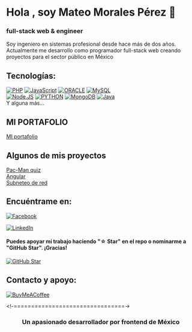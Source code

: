
# Hola , soy Mateo Morales Pérez 👋
### full-stack web & engineer

Soy ingeniero en sistemas profesional desde hace más de dos años.
Actualmente me desarrollo como programador full-stack web creando proyectos para el sector público en México

## Tecnologías:
[![PHP](https://img.shields.io/badge/php-000?style=for-the-badge&logo=php&logoColor=white&labelColor=#733499)]()
[![JavaScript](https://img.shields.io/badge/JavaScript-F7DF1E?style=for-the-badge&logo=javascript&logoColor=white&labelColor=101010)]()
[![ORACLE](https://img.shields.io/badge/ORACLE-4479A1?style=for-the-badge&logo=oracle&logoColor=white&labelColor=101010)]()
[![MySQL](https://img.shields.io/badge/MySQL-4479A1?style=for-the-badge&logo=mysql&logoColor=white&labelColor=101010)]()
</br>
[![Node.JS](https://img.shields.io/badge/Node.JS-339933?style=for-the-badge&logo=node.js&logoColor=white&labelColor=101010)]()
[![PYTHON](https://img.shields.io/badge/python-007396?style=for-the-badge&logo=java&logoColor=white&labelColor=blue)]()
[![MongoDB](https://img.shields.io/badge/MongoDB-47A248?style=for-the-badge&logo=mongodb&logoColor=white&labelColor=101010)]()
[![Java](https://img.shields.io/badge/Java-007396?style=for-the-badge&logo=java&logoColor=white&labelColor=101010)]()
</br>
Y alguna más...
## MI PORTAFOLIO
<a href="https://mateomoralesp.github.io/portafolio/">MI portafolio</a>
## Algunos de mis proyectos
<a href="https://mateomoralesp.github.io/Pac-Man/">Pac-Man quiz</a>
<br>
<a href="https://mateomoralesp.github.io/Angular-base/">Angular</a>
<br>
<a href="https://mateomoralesp.github.io/subneteo/">Subneteo de red</a>
## Encuéntrame en:

[![Facebook](https://img.shields.io/badge/Facebook-@Mateo-1877F2?style=for-the-badge&logo=facebook&logoColor=white&labelColor=101010)](https://www.facebook.com/profile.php?id=100052531386969)
</br>

[![LinkedIn](https://img.shields.io/badge/LinkedIn-mateo-0077B5?style=for-the-badge&logo=linkedin&logoColor=white&labelColor=101010)](https://www.linkedin.com/in/mateo-morales-p/)



#### Puedes apoyar mi trabajo haciendo "☆ Star" en el repo o nominarme a "GitHub Star". ¡Gracias!

[![GitHub Star](https://img.shields.io/badge/GitHub-Nominar_a_star-yellow?style=for-the-badge&logo=github&logoColor=white&labelColor=101010)](https://stars.github.com/nominate/)


## Contacto y apoyo:


[![BuyMeACoffee](https://img.shields.io/badge/Buy_Me_A_Coffee-apoya_mi_trabajo-FFDD00?style=for-the-badge&logo=buy-me-a-coffee&logoColor=white&labelColor=101010)](https://www.buymeacoffee.com/MateoM)


<!-================================->
<h3 align="center">Un apasionado desarrollador por frontend de México</h3>

